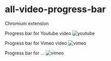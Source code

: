 # all-video-progress-bar
Chromium extension 

Progress bar for Youtube video
![youtube](https://secator.com/all-video-progress-bar/youtube.png)

Progress bar for Vimeo video
![vimeo](https://secator.com/all-video-progress-bar/vimeo.png)

Progress bar for ...
![vimeo](https://secator.com/all-video-progress-bar/x.png)
